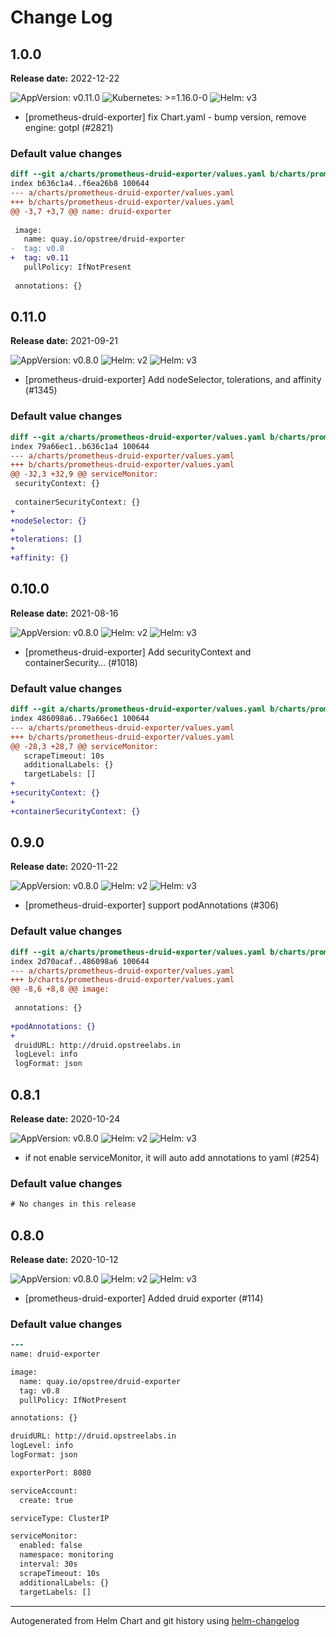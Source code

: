 # Change Log

## 1.0.0

**Release date:** 2022-12-22

![AppVersion: v0.11.0](https://img.shields.io/static/v1?label=AppVersion&message=v0.11.0&color=success&logo=)
![Kubernetes: >=1.16.0-0](https://img.shields.io/static/v1?label=Kubernetes&message=%3E%3D1.16.0-0&color=informational&logo=kubernetes)
![Helm: v3](https://img.shields.io/static/v1?label=Helm&message=v3&color=informational&logo=helm)


* [prometheus-druid-exporter] fix Chart.yaml - bump version, remove engine: gotpl (#2821)

### Default value changes

```diff
diff --git a/charts/prometheus-druid-exporter/values.yaml b/charts/prometheus-druid-exporter/values.yaml
index b636c1a4..f6ea26b8 100644
--- a/charts/prometheus-druid-exporter/values.yaml
+++ b/charts/prometheus-druid-exporter/values.yaml
@@ -3,7 +3,7 @@ name: druid-exporter
 
 image:
   name: quay.io/opstree/druid-exporter
-  tag: v0.8
+  tag: v0.11
   pullPolicy: IfNotPresent
 
 annotations: {}
```

## 0.11.0

**Release date:** 2021-09-21

![AppVersion: v0.8.0](https://img.shields.io/static/v1?label=AppVersion&message=v0.8.0&color=success&logo=)
![Helm: v2](https://img.shields.io/static/v1?label=Helm&message=v2&color=inactive&logo=helm)
![Helm: v3](https://img.shields.io/static/v1?label=Helm&message=v3&color=informational&logo=helm)


* [prometheus-druid-exporter] Add nodeSelector, tolerations, and affinity (#1345)

### Default value changes

```diff
diff --git a/charts/prometheus-druid-exporter/values.yaml b/charts/prometheus-druid-exporter/values.yaml
index 79a66ec1..b636c1a4 100644
--- a/charts/prometheus-druid-exporter/values.yaml
+++ b/charts/prometheus-druid-exporter/values.yaml
@@ -32,3 +32,9 @@ serviceMonitor:
 securityContext: {}
 
 containerSecurityContext: {}
+
+nodeSelector: {}
+
+tolerations: []
+
+affinity: {}
```

## 0.10.0

**Release date:** 2021-08-16

![AppVersion: v0.8.0](https://img.shields.io/static/v1?label=AppVersion&message=v0.8.0&color=success&logo=)
![Helm: v2](https://img.shields.io/static/v1?label=Helm&message=v2&color=inactive&logo=helm)
![Helm: v3](https://img.shields.io/static/v1?label=Helm&message=v3&color=informational&logo=helm)


* [prometheus-druid-exporter] Add securityContext and containerSecurity… (#1018)

### Default value changes

```diff
diff --git a/charts/prometheus-druid-exporter/values.yaml b/charts/prometheus-druid-exporter/values.yaml
index 486098a6..79a66ec1 100644
--- a/charts/prometheus-druid-exporter/values.yaml
+++ b/charts/prometheus-druid-exporter/values.yaml
@@ -28,3 +28,7 @@ serviceMonitor:
   scrapeTimeout: 10s
   additionalLabels: {}
   targetLabels: []
+
+securityContext: {}
+
+containerSecurityContext: {}
```

## 0.9.0

**Release date:** 2020-11-22

![AppVersion: v0.8.0](https://img.shields.io/static/v1?label=AppVersion&message=v0.8.0&color=success&logo=)
![Helm: v2](https://img.shields.io/static/v1?label=Helm&message=v2&color=inactive&logo=helm)
![Helm: v3](https://img.shields.io/static/v1?label=Helm&message=v3&color=informational&logo=helm)


* [prometheus-druid-exporter] support podAnnotations (#306)

### Default value changes

```diff
diff --git a/charts/prometheus-druid-exporter/values.yaml b/charts/prometheus-druid-exporter/values.yaml
index 2d70acaf..486098a6 100644
--- a/charts/prometheus-druid-exporter/values.yaml
+++ b/charts/prometheus-druid-exporter/values.yaml
@@ -8,6 +8,8 @@ image:
 
 annotations: {}
 
+podAnnotations: {}
+
 druidURL: http://druid.opstreelabs.in
 logLevel: info
 logFormat: json
```

## 0.8.1

**Release date:** 2020-10-24

![AppVersion: v0.8.0](https://img.shields.io/static/v1?label=AppVersion&message=v0.8.0&color=success&logo=)
![Helm: v2](https://img.shields.io/static/v1?label=Helm&message=v2&color=inactive&logo=helm)
![Helm: v3](https://img.shields.io/static/v1?label=Helm&message=v3&color=informational&logo=helm)


* if not enable serviceMonitor, it will auto add annotations to yaml (#254)

### Default value changes

```diff
# No changes in this release
```

## 0.8.0

**Release date:** 2020-10-12

![AppVersion: v0.8.0](https://img.shields.io/static/v1?label=AppVersion&message=v0.8.0&color=success&logo=)
![Helm: v2](https://img.shields.io/static/v1?label=Helm&message=v2&color=inactive&logo=helm)
![Helm: v3](https://img.shields.io/static/v1?label=Helm&message=v3&color=informational&logo=helm)


* [prometheus-druid-exporter] Added druid exporter (#114)

### Default value changes

```diff
---
name: druid-exporter

image:
  name: quay.io/opstree/druid-exporter
  tag: v0.8
  pullPolicy: IfNotPresent

annotations: {}

druidURL: http://druid.opstreelabs.in
logLevel: info
logFormat: json

exporterPort: 8080

serviceAccount:
  create: true

serviceType: ClusterIP

serviceMonitor:
  enabled: false
  namespace: monitoring
  interval: 30s
  scrapeTimeout: 10s
  additionalLabels: {}
  targetLabels: []
```

---
Autogenerated from Helm Chart and git history using [helm-changelog](https://github.com/mogensen/helm-changelog)
